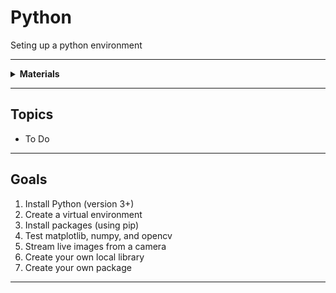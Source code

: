 # Python

Seting up a python environment

----

<details><summary><b>Materials</b></summary><p>

Contents|Level|Description| # |Data|Link|
:-------|:---:|:----------|:-:|:--:|:--:|

</p></details>

----

## Topics

- To Do

----

## Goals

1. Install Python (version 3+)
2. Create a virtual environment
3. Install packages (using pip)
4. Test matplotlib, numpy, and opencv
5. Stream live images from a camera
6. Create your own local library
7. Create your own package

----
